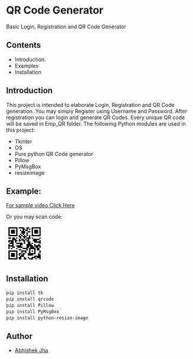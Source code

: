 # QR Code Generator
Basic Login, Registration and QR Code Generator






## Contents
* Introduction.
* Examples
* Installation

## Introduction
This project is intended to elaborate Login, Registration and QR Code generation. You may simply Register using Username and Password. After registration you can login and generate QR Codes. Every unique QR code will be saved in Emp_QR folder. The following Python modules are used in this project:
* Tkinter
* OS
* Pure python QR Code generator
* Pillow
* PyMsgBox
* resizeimage

## Example:
[For sample video Click Here](https://youtu.be/KExn54KleJc)

Or you may scan code:

<img src="images/QR_YT_video.png" width="100">

## Installation

```bash
pip install tk
pip install qrcode
pip install Pillow
pip install PyMsgBox
pip install python-resize-image
```



## Author

- [Abhishek Jha](https://github.com/abhishekjjha)

